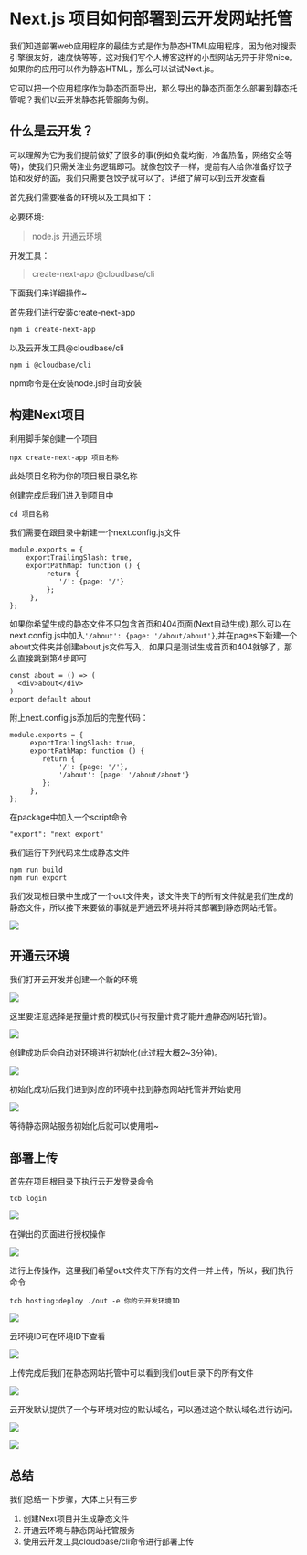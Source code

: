 # Next.js 项目如何部署到云开发网站托管
我们知道部署web应用程序的最佳方式是作为静态HTML应用程序，因为他对搜索引擎很友好，速度快等等，这对我们写个人博客这样的小型网站无异于非常nice。如果你的应用可以作为静态HTML，那么可以试试Next.js。

它可以把一个应用程序作为静态页面导出，那么导出的静态页面怎么部署到静态托管呢？我们以云开发静态托管服务为例。

## 什么是云开发？

可以理解为它为我们提前做好了很多的事(例如负载均衡，冷备热备，网络安全等等)，使我们只需关注业务逻辑即可。就像包饺子一样，提前有人给你准备好饺子馅和发好的面，我们只需要包饺子就可以了。详细了解可以到云开发查看

首先我们需要准备的环境以及工具如下：

必要环境:

> node.js
> 开通云环境

开发工具：

> create-next-app
> @cloudbase/cli


下面我们来详细操作~

首先我们进行安装create-next-app

`npm i create-next-app`

以及云开发工具@cloudbase/cli

`npm i @cloudbase/cli`

npm命令是在安装node.js时自动安装


## 构建Next项目
利用脚手架创建一个项目

```
npx create-next-app 项目名称
```

此处项目名称为你的项目根目录名称

创建完成后我们进入到项目中

```
cd 项目名称
```

我们需要在跟目录中新建一个next.config.js文件

```
module.exports = {
    exportTrailingSlash: true,
    exportPathMap: function () {
         return {
            '/': {page: '/'}
         };
     },
};
```

如果你希望生成的静态文件不只包含首页和404页面(Next自动生成),那么可以在next.config.js中加入`'/about': {page: '/about/about'}`,并在pages下新建一个about文件夹并创建about.js文件写入，如果只是测试生成首页和404就够了，那么直接跳到第4步即可

```
const about = () => (
  <div>about</div>
)
export default about
```

附上next.config.js添加后的完整代码：


```
module.exports = {
     exportTrailingSlash: true,
     exportPathMap: function () {
        return { 
            '/': {page: '/'},
            '/about': {page: '/about/about'}
        };
     },
};
```
在package中加入一个script命令
```
"export": "next export"
```
我们运行下列代码来生成静态文件

```
npm run build
npm run export
```

我们发现根目录中生成了一个out文件夹，该文件夹下的所有文件就是我们生成的静态文件，所以接下来要做的事就是开通云环境并将其部署到静态网站托管。

![](https://postimg.aliavv.com/picgo/20200426180817.png)

## 开通云环境
我们打开云开发并创建一个新的环境

![](https://postimg.aliavv.com/picgo/20200426180833.png)

这里要注意选择是按量计费的模式(只有按量计费才能开通静态网站托管)。

![](https://postimg.aliavv.com/picgo/20200426180843.png)

创建成功后会自动对环境进行初始化(此过程大概2~3分钟)。

![](https://postimg.aliavv.com/picgo/20200426180852.png)

初始化成功后我们进到对应的环境中找到静态网站托管并开始使用

![](https://postimg.aliavv.com/picgo/20200426180859.png)

等待静态网站服务初始化后就可以使用啦~


## 部署上传
首先在项目根目录下执行云开发登录命令

```
tcb login
```

![](https://postimg.aliavv.com/picgo/20200426180923.png)


在弹出的页面进行授权操作

![](https://postimg.aliavv.com/picgo/20200426180933.png)

进行上传操作，这里我们希望out文件夹下所有的文件一并上传，所以，我们执行命令
```
tcb hosting:deploy ./out -e 你的云开发环境ID
```
![](https://postimg.aliavv.com/picgo/20200426180948.png)

云环境ID可在环境ID下查看

![](https://postimg.aliavv.com/picgo/20200426180957.png)

上传完成后我们在静态网站托管中可以看到我们out目录下的所有文件

![](https://postimg.aliavv.com/picgo/20200426181009.png)

云开发默认提供了一个与环境对应的默认域名，可以通过这个默认域名进行访问。

![](https://postimg.aliavv.com/picgo/20200426181022.png)

![](https://postimg.aliavv.com/picgo/20200426181026.png)

## 总结
我们总结一下步骤，大体上只有三步

1. 创建Next项目并生成静态文件
2. 开通云环境与静态网站托管服务
3. 使用云开发工具cloudbase/cli命令进行部署上传